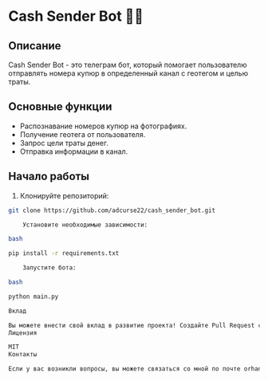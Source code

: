 # Cash Sender Bot 🤖💸

## Описание

Cash Sender Bot - это телеграм бот, который помогает пользователю отправлять номера купюр в определенный канал с геотегом и целью траты.

## Основные функции

- Распознавание номеров купюр на фотографиях.
- Получение геотега от пользователя.
- Запрос цели траты денег.
- Отправка информации в канал.

## Начало работы

1. Клонируйте репозиторий:

```bash
git clone https://github.com/adcurse22/cash_sender_bot.git

    Установите необходимые зависимости:

bash

pip install -r requirements.txt

    Запустите бота:

bash

python main.py

Вклад

Вы можете внести свой вклад в развитие проекта! Создайте Pull Request с вашими изменениями и предложениями.
Лицензия

MIT
Контакты

Если у вас возникли вопросы, вы можете связаться со мной по почте orhan03233@gmail.com


